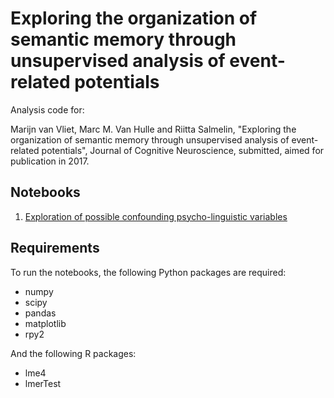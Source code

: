# Exploring the organization of semantic memory through unsupervised analysis of event-related potentials

Analysis code for:

Marijn van Vliet, Marc M. Van Hulle and Riitta Salmelin, "Exploring the organization of semantic memory through unsupervised analysis of event-related potentials", Journal of Cognitive Neuroscience, submitted, aimed for publication in 2017.

## Notebooks

 1. [Exploration of possible confounding psycho-linguistic variables](confounds.ipynb)
## Requirements

To run the notebooks, the following Python packages are required:

 - numpy
 - scipy
 - pandas
 - matplotlib
 - rpy2

And the following R packages:

 - lme4
 - lmerTest

